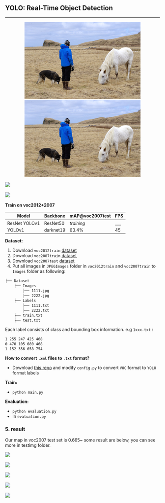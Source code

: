 ## YOLO: Real-Time Object Detection
<hr>

<div align='center'>
  <img src='assets/person.jpg' height="250px">
  <img src='assets/person.jpg' height="250px">
</div>

![](assets/person.jpg-)

![](dog_result.jpg)

**Train on voc2012+2007**

| Model                | Backbone | mAP@voc2007test  | FPS  |
| -------------------- | -------------- | ---------- | -------   |
| ResNet YOLOv1  |   ResNet50        | _training_   |  ___   |
| YOLOv1  |   darknet19        | 63.4%      |  45   |

**Dataset:**
1. Download `voc2012train` [dataset](http://host.robots.ox.ac.uk/pascal/VOC/voc2012/VOCtrainval_11-May-2012.tar)
2. Download `voc2007train` [dataset](http://host.robots.ox.ac.uk/pascal/VOC/voc2007/VOCtrainval_06-Nov-2007.tar)
3. Download `voc2007test` [dataset](http://host.robots.ox.ac.uk/pascal/VOC/voc2007/VOCtest_06-Nov-2007.tar)
4. Put all images in `JPEGImages` folder in `voc2012train` and `voc2007train` to `Images` folder as following:
```
├── Dataset 
    ├── Images
        ├── 1111.jpg
        ├── 2222.jpg
    ├── Labels
        ├── 1111.txt
        ├── 2222.txt
    ├── train.txt
    ├── test.txt
```

Each label consists of class and bounding box information. e.g `1xxx.txt` : 
```
1 255 247 425 468
0 470 105 680 468
1 152 356 658 754
```
**How to convert `.xml` files to `.txt` format?**
* Download [this repo](https://github.com/yakhyo/YOLO2VOC) and modify `config.py` to convert `VOC` format to `YOLO` format labels


**Train:**
- `python main.py`

**Evaluation:**
- `python evaluation.py`
- In `evaluation.py` 
### 5. result

Our map in voc2007 test set is 0.665~ some result are below, you can see more in testimg folder.

![](testimg/000283.jpg)

![](testimg/000058.jpg)

![](testimg/000059.jpg)

![](testimg/000097.jpg)

![](testimg/001757.jpg)
